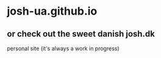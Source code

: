 # josh-ua.github.io
## or check out the sweet danish josh.dk


personal site (it's always a work in progress)
